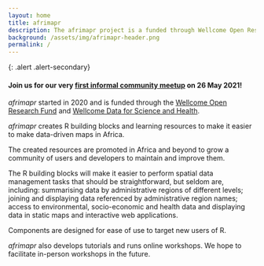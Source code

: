 ```yaml
---
layout: home
title: afrimapr
description: The afrimapr project is a funded through Wellcome Open Research fund and will develop R building blocks and learning resources to make it easier to make data-driven maps for Africa
background: /assets/img/afrimapr-header.png
permalink: /
---
```


{: .alert .alert-secondary}
#### Join us for our very <a href="https://docs.google.com/presentation/d/e/2PACX-1vQ9xU1YIoccBPafiU4_aBA1bpwiO70z7PK9ZZRdDJw213Oca756ZOuf-Jpq3k6NavXP9aVfOnXMfG3s/pub?start=false&loop=false&delayms=3000" target="_blank">first informal community meetup</a> on 26 May 2021! 



_afrimapr_ started in 2020 and is funded through the [Wellcome Open Research Fund](https://wellcome.ac.uk/funding/people-and-projects/grants-awarded/afrimapr-facilitating-use-spatial-data-african-public) and [Wellcome Data for Science and Health](https://wellcome.org/what-we-do/our-work/data-science-and-health-trustworthy-data-science). 

_afrimapr_ creates R building blocks and learning resources to make it easier to make data-driven maps in Africa. 

The created resources are promoted in Africa and beyond to grow a community of users and developers to maintain and improve them. 

The R building blocks will make it easier to perform spatial data management tasks that should be straightforward, but seldom are, including: summarising data by administrative regions of different levels; joining and displaying data referenced by administrative region names; access to environmental, socio-economic and health data and displaying data in static maps and interactive web applications. 

Components are designed for ease of use to target new users of R.

_afrimapr_ also develops tutorials and runs online workshops. We hope to facilitate in-person workshops in the future.

